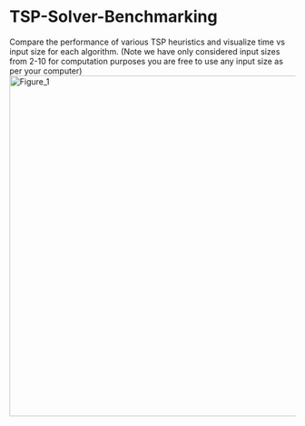 # TSP-Solver-Benchmarking
Compare the performance of various TSP heuristics and visualize time vs input size for each algorithm.
(Note we have only considered input sizes from 2-10 for computation purposes you are free to use any input size as per your computer)
<img width="1000" height="600" alt="Figure_1" src="https://github.com/user-attachments/assets/9f0b7818-8700-4345-b059-a56380ad6e71" />
